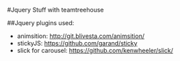 #Jquery Stuff with teamtreehouse

##Jquery plugins used:
  * animsition: http://git.blivesta.com/animsition/
  * stickyJS:  https://github.com/garand/sticky
  * slick for carousel: https://github.com/kenwheeler/slick/
  
